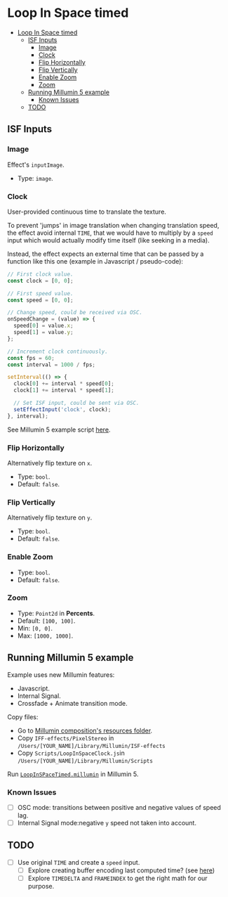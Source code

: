 # Loop In Space timed

- [Loop In Space timed](#loop-in-space-timed)
  - [ISF Inputs](#isf-inputs)
    - [Image](#image)
    - [Clock](#clock)
    - [Flip Horizontally](#flip-horizontally)
    - [Flip Vertically](#flip-vertically)
    - [Enable Zoom](#enable-zoom)
    - [Zoom](#zoom)
  - [Running Millumin 5 example](#running-millumin-5-example)
    - [Known Issues](#known-issues)
  - [TODO](#todo)

## ISF Inputs

### Image

Effect's `inputImage`.

- Type: `image`.

### Clock

User-provided continuous time to translate the texture.

To prevent 'jumps' in image translation when changing translation speed, the effect avoid internal `TIME`, that we would have to multiply by a `speed` input which would actually modify time itself (like seeking in a media).

Instead, the effect expects an external time that can be passed by a function like this one (example in Javascript / pseudo-code):

```javascript
// First clock value.
const clock = [0, 0];

// First speed value.
const speed = [0, 0];

// Change speed, could be received via OSC.
onSpeedChange = (value) => {
  speed[0] = value.x;
  speed[1] = value.y;
};

// Increment clock continuously.
const fps = 60;
const interval = 1000 / fps;

setInterval(() => {
  clock[0] += interval * speed[0];
  clock[1] += interval * speed[1];

  // Set ISF input, could be sent via OSC.
  setEffectInput('clock', clock);
}, interval);
```

See Millumin 5 example script [here](./Millumin/TO%20COPY%20IN%20USER%20LIBRARY/Scripts/LoopInSpaceClock.js).

### Flip Horizontally

Alternatively flip texture on `x`.

- Type: `bool`.
- Default: `false`.

### Flip Vertically

Alternatively flip texture on `y`.

- Type: `bool`.
- Default: `false`.

### Enable Zoom

- Type: `bool`.
- Default: `false`.

### Zoom

- Type: `Point2d` in **Percents**.
- Default: `[100, 100]`.
- Min: `[0, 0]`.
- Max: `[1000, 1000]`.

## Running Millumin 5 example

Example uses new Millumin features:

- Javascript.
- Internal Signal.
- Crossfade + Animate transition mode.

Copy files:

- Go to [Millumin composition's resources folder](./Millumin//TO%20COPY%20IN%20USER%20LIBRARY/).
- Copy `IFF-effects/PixelStereo` in `/Users/[YOUR_NAME]/Library/Millumin/ISF-effects`
- Copy `Scripts/LoopInSpaceClock.js`in `/Users/[YOUR_NAME]/Library/Millumin/Scripts`

Run [`LoopInSPaceTimed.millumin`](./Millumin//LoopInSpaceTimed.millumin) in Millumin 5.

### Known Issues

- [ ] OSC mode: transitions between positive and negative values of speed lag.
- [ ] Internal Signal mode:negative `y` speed not taken into account.

## TODO

- [ ] Use original `TIME` and create a `speed` input.
  - [ ] Explore creating buffer encoding last computed time? (see [here](https://stackoverflow.com/questions/34963366/encode-floating-point-data-in-a-rgba-texture))
  - [ ] Explore `TIMEDELTA` and `FRAMEINDEX` to get the right math for our purpose.
